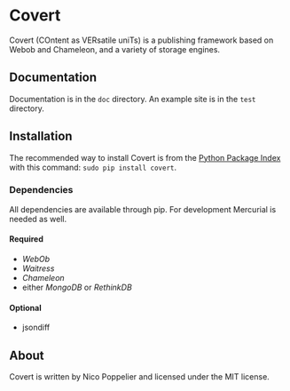 Covert
======

Covert (COntent as VERsatile uniTs) is a publishing framework based on Webob and
Chameleon, and a variety of storage engines.

Documentation
-------------

Documentation is in the `doc` directory.
An example site is in the `test` directory.

Installation
------------

The recommended way to install Covert is from the [Python Package Index][pypi]
with this command: `sudo pip install covert`.

[pypi]: http://pypi.python.org/pypi

### Dependencies

All dependencies are available through pip.
For development Mercurial is needed as well.

#### Required

- *WebOb*
- *Waitress*
- *Chameleon*
- either *MongoDB* or *RethinkDB*

#### Optional
- jsondiff

About
-----

Covert is written by Nico Poppelier and licensed under the MIT license.
